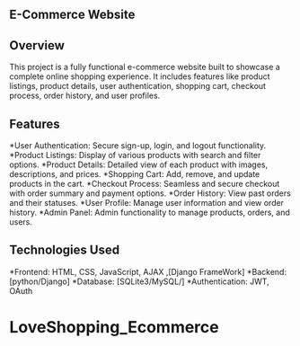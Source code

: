  ## E-Commerce Website

## Overview

This project is a fully functional e-commerce website built to showcase a complete online shopping experience. It includes features like product listings, product details, user authentication, shopping cart, checkout process, order history, and user profiles.

## Features

*User Authentication: Secure sign-up, login, and logout functionality.
*Product Listings: Display of various products with search and filter options.
*Product Details: Detailed view of each product with images, descriptions, and prices.
*Shopping Cart: Add, remove, and update products in the cart.
*Checkout Process: Seamless and secure checkout with order summary and payment options.
*Order History: View past orders and their statuses.
*User Profile: Manage user information and view order history.
*Admin Panel: Admin functionality to manage products, orders, and users.

## Technologies Used

*Frontend: HTML, CSS, JavaScript, AJAX ,[Django FrameWork]
*Backend: [python/Django]
*Database: [SQLite3/MySQL/]
*Authentication: JWT, OAuth
# LoveShopping_Ecommerce
